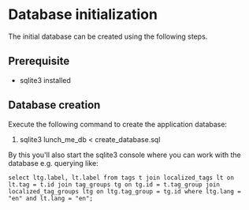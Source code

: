 # Database initialization
The initial database can be created using the following steps.

## Prerequisite
- sqlite3 installed

## Database creation
Execute the following command to create the application database:

1. sqlite3 lunch_me_db < create_database.sql

By this you'll also start the sqlite3 console where you can work with the database e.g. querying like:

`select ltg.label, lt.label from tags t join localized_tags lt on lt.tag = t.id join tag_groups tg on tg.id = t.tag_group join localized_tag_groups ltg on ltg.tag_group = tg.id where ltg.lang = "en" and lt.lang = "en";`